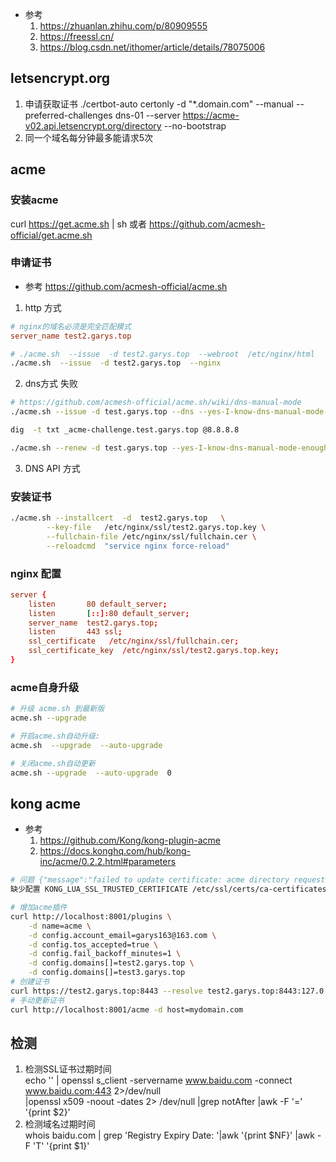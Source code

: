
- 参考
    1. https://zhuanlan.zhihu.com/p/80909555
    2. https://freessl.cn/
    3. https://blog.csdn.net/ithomer/article/details/78075006


## letsencrypt.org
1. 申请获取证书
./certbot-auto certonly -d "*.domain.com" --manual --preferred-challenges dns-01 --server https://acme-v02.api.letsencrypt.org/directory --no-bootstrap
2. 同一个域名每分钟最多能请求5次
## acme
### 安装acme
curl  https://get.acme.sh | sh
或者
https://github.com/acmesh-official/get.acme.sh

### 申请证书
- 参考 https://github.com/acmesh-official/acme.sh
1. http 方式
```conf
# nginx的域名必须是完全匹配模式
server_name test2.garys.top
```
```bash
# ./acme.sh  --issue  -d test2.garys.top  --webroot  /etc/nginx/html
./acme.sh  --issue  -d test2.garys.top  --nginx
```
2. dns方式 失败
```bash
# https://github.com/acmesh-official/acme.sh/wiki/dns-manual-mode
./acme.sh --issue -d test.garys.top --dns --yes-I-know-dns-manual-mode-enough-go-ahead-please

dig  -t txt _acme-challenge.test.garys.top @8.8.8.8

./acme.sh --renew -d test.garys.top --yes-I-know-dns-manual-mode-enough-go-ahead-please
```

3. DNS API 方式

### 安装证书
```bash
./acme.sh --installcert  -d  test2.garys.top   \
        --key-file   /etc/nginx/ssl/test2.garys.top.key \
        --fullchain-file /etc/nginx/ssl/fullchain.cer \
        --reloadcmd  "service nginx force-reload"
```

### nginx 配置
```conf
server {
    listen       80 default_server;
    listen       [::]:80 default_server;
    server_name  test2.garys.top;
    listen       443 ssl;
    ssl_certificate   /etc/nginx/ssl/fullchain.cer;
    ssl_certificate_key  /etc/nginx/ssl/test2.garys.top.key;
}
```

### acme自身升级
```bash
# 升级 acme.sh 到最新版
acme.sh --upgrade

# 开启acme.sh自动升级:
acme.sh  --upgrade  --auto-upgrade

# 关闭acme.sh自动更新
acme.sh --upgrade  --auto-upgrade  0
```

## kong acme
- 参考
    1. https://github.com/Kong/kong-plugin-acme
    2. https://docs.konghq.com/hub/kong-inc/acme/0.2.2.html#parameters

```bash
# 问题 {"message":"failed to update certificate: acme directory request failed: 20: unable to get local issuer certificate"}
缺少配置 KONG_LUA_SSL_TRUSTED_CERTIFICATE /etc/ssl/certs/ca-certificates.crt 或者 /etc/ssl/certs/ca-bundle.crt 
```
```bash
# 增加acme插件
curl http://localhost:8001/plugins \
    -d name=acme \
    -d config.account_email=garys163@163.com \
    -d config.tos_accepted=true \
    -d config.fail_backoff_minutes=1 \
    -d config.domains[]=test2.garys.top \
    -d config.domains[]=test3.garys.top
# 创建证书
curl https://test2.garys.top:8443 --resolve test2.garys.top:8443:127.0.0.1 -vk
# 手动更新证书
curl http://localhost:8001/acme -d host=mydomain.com
```

## 检测
1. 检测SSL证书过期时间  
echo '' | openssl s_client -servername www.baidu.com -connect www.baidu.com:443 2>/dev/null \
       |openssl x509 -noout -dates 2> /dev/null |grep notAfter |awk -F '=' '{print $2}'
2. 检测域名过期时间  
whois baidu.com | grep 'Registry Expiry Date: '|awk '{print $NF}' |awk -F 'T' '{print $1}'
